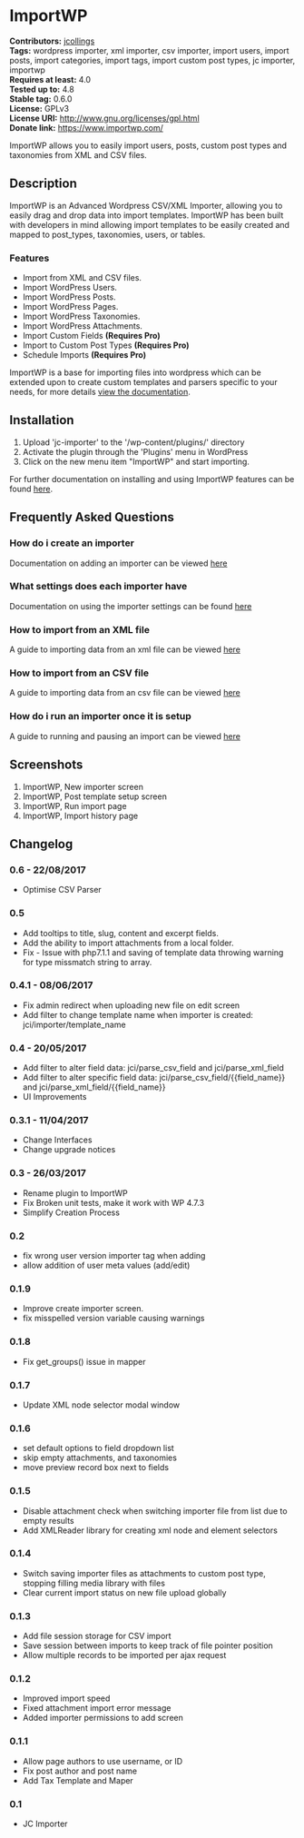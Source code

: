 # ImportWP #
**Contributors:** [jcollings](https://profiles.wordpress.org/jcollings)  
**Tags:** wordpress importer, xml importer, csv importer, import users, import posts, import categories, import tags, import custom post types, jc importer, importwp    
**Requires at least:** 4.0    
**Tested up to:** 4.8  
**Stable tag:** 0.6.0  
**License:** GPLv3    
**License URI:** http://www.gnu.org/licenses/gpl.html    
**Donate link:** https://www.importwp.com/  

ImportWP allows you to easily import users, posts, custom post types and taxonomies from XML and CSV files. 

## Description ##

ImportWP is an Advanced Wordpress CSV/XML Importer, allowing you to easily drag and drop data into import templates. ImportWP has been built with developers in mind allowing import templates to be easily created and mapped to post_types, taxonomies, users, or tables.

### Features ###

* Import from XML and CSV files.
* Import WordPress Users.
* Import WordPress Posts.
* Import WordPress Pages.
* Import WordPress Taxonomies.
* Import WordPress Attachments.
* Import Custom Fields **(Requires Pro)**
* Import to Custom Post Types  **(Requires Pro)**
* Schedule Imports  **(Requires Pro)**

ImportWP is a base for importing files into wordpress which can be extended upon to create custom templates and parsers specific to your needs, for more details [view the documentation](https://www.importwp.com/documentation/).

## Installation ##

1. Upload 'jc-importer' to the '/wp-content/plugins/' directory
2. Activate the plugin through the 'Plugins' menu in WordPress
3. Click on the new menu item "ImportWP" and start importing.

For further documentation on installing and using ImportWP features can be found [here](https://www.importwp.com/documentation/).

## Frequently Asked Questions ##

### How do i create an importer ###

Documentation on adding an importer can be viewed [here](https://www.importwp.com/documentation/adding-an-importer/)

### What settings does each importer have ###

Documentation on using the importer settings can be found [here](https://www.importwp.com/documentation/importer-settings/)

### How to import from an XML file ###

A guide to importing data from an xml file can be viewed [here](https://www.importwp.com/documentation/importing-from-xml-file/)

### How to import from an CSV file ###

A guide to importing data from an csv file can be viewed [here](https://www.importwp.com/documentation/importing-from-csv-file/)

### How do i run an importer once it is setup ###

A guide to running and pausing an import can be viewed [here](https://www.importwp.com/documentation/running-an-import/)

## Screenshots ##

1. ImportWP, New importer screen
2. ImportWP, Post template setup screen
3. ImportWP, Run import page
4. ImportWP, Import history page

## Changelog ##

### 0.6 - 22/08/2017 ###

* Optimise CSV Parser

### 0.5 ###

* Add tooltips to title, slug, content and excerpt fields.
* Add the ability to import attachments from a local folder.
* Fix - Issue with php7.1.1 and saving of template data throwing warning for type missmatch string to array.

### 0.4.1 - 08/06/2017 ###

* Fix admin redirect when uploading new file on edit screen
* Add filter to change template name when importer is created: jci/importer/template_name

### 0.4 - 20/05/2017 ###

* Add filter to alter field data: jci/parse_csv_field and jci/parse_xml_field
* Add filter to alter specific field data: jci/parse_csv_field/{{field_name}} and jci/parse_xml_field/{{field_name}}
* UI Improvements 

### 0.3.1 - 11/04/2017 ###

* Change Interfaces
* Change upgrade notices

### 0.3 - 26/03/2017 ###

* Rename plugin to ImportWP
* Fix Broken unit tests, make it work with WP 4.7.3
* Simplify Creation Process

### 0.2 ###

* fix wrong user version importer tag when adding
* allow addition of user meta values (add/edit)

### 0.1.9 ###

* Improve create importer screen. 
* fix misspelled version variable causing warnings

### 0.1.8 ###

* Fix get_groups() issue in mapper

### 0.1.7 ###

* Update XML node selector modal window

### 0.1.6 ###

* set default options to field dropdown list
* skip empty attachments, and taxonomies
* move preview record box next to fields

### 0.1.5 ###

* Disable attachment check when switching importer file from list due to empty results
* Add XMLReader library for creating xml node and element selectors

### 0.1.4 ###

* Switch saving importer files as attachments to custom post type, stopping filling media library with files
* Clear current import status on new file upload globally

### 0.1.3 ###

* Add file session storage for CSV import
* Save session between imports to keep track of file pointer position
* Allow multiple records to be imported per ajax request

### 0.1.2 ###

* Improved import speed
* Fixed attachment import error message
* Added importer permissions to add screen

### 0.1.1 ###

* Allow page authors to use username, or ID
* Fix post author and post name
* Add Tax Template and Maper

### 0.1 ###

* JC Importer
